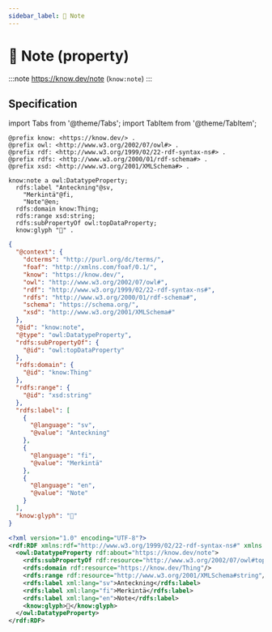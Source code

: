 ```yaml
---
sidebar_label: 📝 Note
---
```


# 📝 Note (property)

:::note
https://know.dev/note
(`know:note`)
:::

## Specification

import Tabs from '@theme/Tabs';
import TabItem from '@theme/TabItem';

<Tabs>
<TabItem value="turtle" label="Turtle">

```turtle
@prefix know: <https://know.dev/> .
@prefix owl: <http://www.w3.org/2002/07/owl#> .
@prefix rdf: <http://www.w3.org/1999/02/22-rdf-syntax-ns#> .
@prefix rdfs: <http://www.w3.org/2000/01/rdf-schema#> .
@prefix xsd: <http://www.w3.org/2001/XMLSchema#> .

know:note a owl:DatatypeProperty;
  rdfs:label "Anteckning"@sv,
    "Merkintä"@fi,
    "Note"@en;
  rdfs:domain know:Thing;
  rdfs:range xsd:string;
  rdfs:subPropertyOf owl:topDataProperty;
  know:glyph "📝" .

```

</TabItem>
<TabItem value="jsonld" label="JSON-LD">

```json
{
  "@context": {
    "dcterms": "http://purl.org/dc/terms/",
    "foaf": "http://xmlns.com/foaf/0.1/",
    "know": "https://know.dev/",
    "owl": "http://www.w3.org/2002/07/owl#",
    "rdf": "http://www.w3.org/1999/02/22-rdf-syntax-ns#",
    "rdfs": "http://www.w3.org/2000/01/rdf-schema#",
    "schema": "https://schema.org/",
    "xsd": "http://www.w3.org/2001/XMLSchema#"
  },
  "@id": "know:note",
  "@type": "owl:DatatypeProperty",
  "rdfs:subPropertyOf": {
    "@id": "owl:topDataProperty"
  },
  "rdfs:domain": {
    "@id": "know:Thing"
  },
  "rdfs:range": {
    "@id": "xsd:string"
  },
  "rdfs:label": [
    {
      "@language": "sv",
      "@value": "Anteckning"
    },
    {
      "@language": "fi",
      "@value": "Merkintä"
    },
    {
      "@language": "en",
      "@value": "Note"
    }
  ],
  "know:glyph": "📝"
}
```

</TabItem>
<TabItem value="rdfxml" label="RDF/XML">

```xml
<?xml version="1.0" encoding="UTF-8"?>
<rdf:RDF xmlns:rdf="http://www.w3.org/1999/02/22-rdf-syntax-ns#" xmlns:know="https://know.dev/" xmlns:owl="http://www.w3.org/2002/07/owl#" xmlns:rdfs="http://www.w3.org/2000/01/rdf-schema#" xmlns:xsd="http://www.w3.org/2001/XMLSchema#">
  <owl:DatatypeProperty rdf:about="https://know.dev/note">
    <rdfs:subPropertyOf rdf:resource="http://www.w3.org/2002/07/owl#topDataProperty"/>
    <rdfs:domain rdf:resource="https://know.dev/Thing"/>
    <rdfs:range rdf:resource="http://www.w3.org/2001/XMLSchema#string"/>
    <rdfs:label xml:lang="sv">Anteckning</rdfs:label>
    <rdfs:label xml:lang="fi">Merkintä</rdfs:label>
    <rdfs:label xml:lang="en">Note</rdfs:label>
    <know:glyph>📝</know:glyph>
  </owl:DatatypeProperty>
</rdf:RDF>

```

</TabItem>
</Tabs>
